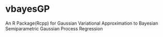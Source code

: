 # vbayesGP
An R Package(Rcpp) for Gaussian Variational Approximation to Bayesian Semiparametric Gaussian Process Regression
